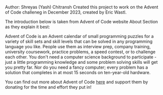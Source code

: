 Author: Shreyas (Yash) Chitransh
Created this project to work on the Advent of Code challeneg in December 2023, created by Eric Wastl. 

The introduction below is taken from Advent of Code website About Section as they explain it best:

Advent of Code is an Advent calendar of small programming puzzles for a variety of skill sets and skill levels that can be solved in any programming language you like. 
People use them as interview prep, company training, university coursework, practice problems, a speed contest, or to challenge each other.
You don't need a computer science background to participate - just a little programming knowledge and some problem solving skills will get you pretty far. Nor do you need a fancy computer; 
every problem has a solution that completes in at most 15 seconds on ten-year-old hardware.

You can find out more about Advent of Code [here](https://adventofcode.com/about) and support them by donating for the time and effort they put in!